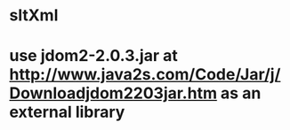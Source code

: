 # sltXml

# use jdom2-2.0.3.jar at http://www.java2s.com/Code/Jar/j/Downloadjdom2203jar.htm as an external library

